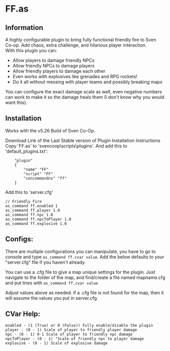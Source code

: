 # FF.as

## Information
A highly configurable plugin to bring fully functional friendly fire to Sven Co-op. Add chaos, extra challenge, and hilarious player interaction.    
With this plugin you can: 
- Allow players to damage friendly NPCs
- Allow friendly NPCs to damage players
- Allow friendly players to damage each other
- Even works with explosives like grenades and RPG rockets!
- Do it all without messing with player teams and possibly breaking maps

You can configure the exact damage scale as well, even negative numbers can work to make it so the damage heals them (I don't know why you would want this).

## Installation 
Works with the v5.26 Build of Sven Co-Op.    

Download Link of the Last Stable version of Plugin
Installation Instructions
Copy 'FF.as' to 'svencoop\scripts\plugins'. And add this to 'default_plugins.txt':

```
    "plugin"
    {
        "name" "FF"
        "script" "FF"
        "concommandns" "ff"
    }
```

Add this to 'server.cfg'

```
// Friendly Fire
as_command ff.enabled 1
as_command ff.player 1.0
as_command ff.npc 1.0
as_command ff.npcToPlayer 1.0
as_command ff.explosive 1.0
```
  
## Configs:
There are multiple configurations you can manipulate, you have to go to console and type `as_command ff.cvar value`.
Add the below defaults to your "server.cfg" file if you haven't already.

You can use a .cfg file to give a map unique settings for the plugin.
Just navigate to the folder of the map, and find/create a file named mapname.cfg and put lines with `as_command ff.cvar value`

Adjust values above as needed. If a .cfg file is not found for the map, then it will assume the values you put in server.cfg

## CVar Help:
```
enabled - (1 (True) or 0 (False)) Fully enable/disable the plugin
player - (0 - 1) Scale of player to friendly player damage
npc - (0 - 1) 0-1 Scale of player to friendly npc damage
npcToPlayer - (0 - 1) "Scale of friendly npc to player damage
explosive - (0 - 1) Scale of explosive damage
```
